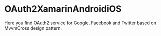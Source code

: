 # OAuth2XamarinAndroidiOS
Here you find OAuth2 service for Google, Facebook and Twitter based on MvvmCross design pattern.
